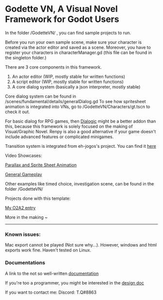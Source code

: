 # Godette VN, A Visual Novel Framework for Godot Users

In the folder /GodetteVN/ , you can find sample projects to run.

Before you run your own sample scene, make sure your character is created via the 
actor editor and saved as a scene. Moreover, you have to register your characters
in characterManager.gd (this file can be found in the singleton folder.) 

There are 3 core components in this framework.
1. An actor editor (WIP, mostly stable for written functions) 
2. A script editor (WIP, mostly stable for written functions)
3. A core dialog system (basically a json interpreter, mostly stable)  

Core dialog system can be found in /scenes/fundamental/details/generalDialog.gd
To see how spritesheet animation is integrated into VNs, go to /GodetteVN/Characters/gt.tscn to check it out.

For basic dialog for RPG games, then [Dialogic](https://github.com/coppolaemilio/dialogic) might be a better addon than this, 
because this framework is solely focused on the making of Visual/Graphic Novel. Renpy is also a good 
alternative if your game doesn't include advanced features or complicated minigames.

Transition system is integrated from eh-jogos's project. You can find it [here](https://github.com/eh-jogos/eh_Transitions)

Video Showcases:

[Parallax and Sprite Sheet Animation](https://www.youtube.com/watch?v=sG7tDFsk4HE)

[General Gameplay](https://www.youtube.com/watch?v=uODpTQz6Vu0&t=43s)

Other examples like timed choice, investigation scene, can be found in the folder /GodetteVN/

Projects done with this template:

[My O2A2 entry](https://tqqq.itch.io/o2a2-elegy-of-a-songbird)

More in the making ~

------------------------------------------------------------------------------------------------------------------------------

### Known issues:

Mac export cannot be played (Not sure why...). However, windows and html exports work fine. Haven't tested on Linux.

### Documentations

A link to the not so well-written [documentation](https://drive.google.com/file/d/1GnNqZsEiuScddbIXL5IWVSM-kF7ECFD-/view?usp=sharing)

If you're too a programmer, you might be interested in the [design doc](https://docs.google.com/document/d/1_j8YX7iYI9FBYTwUS_dhHKJdJcFYeaHjLQ8eWzhaA2s/edit?usp=sharing)

If you want to contact me:
Discord: T.Q#8863